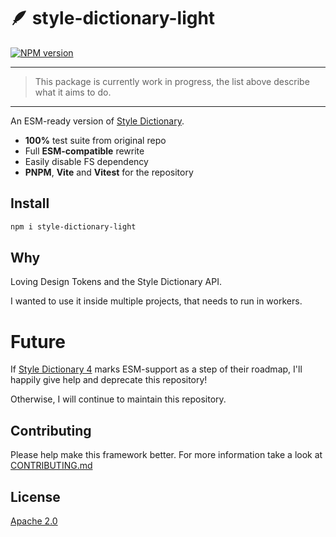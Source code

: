 # 🪶 style-dictionary-light

[![NPM version](https://img.shields.io/npm/v/style-dictionary-light?color=a1b858&label=)](https://www.npmjs.com/package/style-dictionary-light)

---
> This package is currently work in progress, the list above describe what it aims to do.
---

An ESM-ready version of [Style Dictionary](https://github.com/amzn/style-dictionary).

- **100%** test suite from original repo
- Full **ESM-compatible** rewrite
- Easily disable FS dependency
- **PNPM**, **Vite** and **Vitest** for the repository

## Install

```bash
npm i style-dictionary-light
```

## Why

Loving Design Tokens and the Style Dictionary API.

I wanted to use it inside multiple projects, that needs to run in workers.

# Future

If [Style Dictionary 4](https://github.com/amzn/style-dictionary/issues/643) marks ESM-support as a step of their roadmap, I'll happily give help and deprecate this repository!

Otherwise, I will continue to maintain this repository.

## Contributing

Please help make this framework better. For more information take a look at [CONTRIBUTING.md](CONTRIBUTING.md)

## License

[Apache 2.0](LICENSE)
